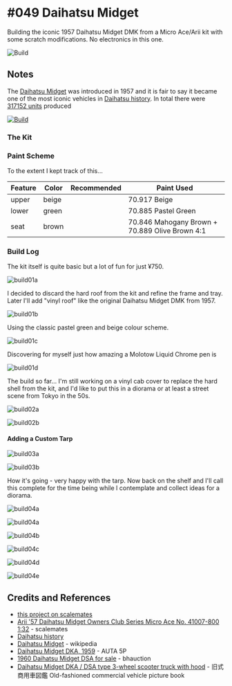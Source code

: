 # #049 Daihatsu Midget

Building the iconic 1957 Daihatsu Midget DMK from a Micro Ace/Arii kit with some scratch modifications. No electronics in this one.

![Build](./assets/DaihatsuMidget_build.jpg?raw=true)

## Notes

The [Daihatsu Midget](https://en.wikipedia.org/wiki/Daihatsu_Midget) was introduced in 1957
and it is fair to say it became one of the most iconic vehicles in [Daihatsu history](https://www.daihatsu.com/company/history/E_history110/).
In total there were [317152 units](http://route0030.blog.fc2.com/blog-entry-147.html) produced

[![Build](./assets/1957_Daihatsu_Midget_01.jpg?raw=true)](https://en.wikipedia.org/wiki/File:1957_Daihatsu_Midget_01.jpg)

### The Kit

### Paint Scheme

To the extent I kept track of this...

| Feature         | Color    | Recommended | Paint Used |
|-----------------|----------|-------------|------------|
| upper           | beige    | | 70.917 Beige |
| lower           | green    | | 70.885 Pastel Green |
| seat            | brown    | | 70.846 Mahogany Brown + 70.889 Olive Brown 4:1 |

### Build Log

The kit itself is quite basic but a lot of fun for just ¥750.

![build01a](./assets/build01a.jpg?raw=true)

I decided to discard the hard roof from the kit and refine the frame and tray. Later I'll add "vinyl roof" like the original Daihatsu Midget DMK from 1957.

![build01b](./assets/build01b.jpg?raw=true)

Using the classic pastel green and beige colour scheme.

![build01c](./assets/build01c.jpg?raw=true)

Discovering for myself just how amazing a Molotow Liquid Chrome pen is

![build01d](./assets/build01d.jpg?raw=true)

The build so far... I'm still working on a vinyl cab cover to replace the hard shell from the kit, and I'd like to put this in a diorama or at least a street scene from Tokyo in the 50s.

![build02a](./assets/build02a.jpg?raw=true)

![build02b](./assets/build02b.jpg?raw=true)

#### Adding a Custom Tarp

![build03a](./assets/build03a.jpg?raw=true)

![build03b](./assets/build03b.jpg?raw=true)

How it's going - very happy with the tarp. Now back on the shelf and I'll call this complete for the time being while I contemplate and collect ideas for a diorama.

![build04a](./assets/build04a.jpg?raw=true)

![build04a](./assets/build04a.jpg?raw=true)

![build04b](./assets/build04b.jpg?raw=true)

![build04c](./assets/build04c.jpg?raw=true)

![build04d](./assets/build04d.jpg?raw=true)

![build04e](./assets/build04e.jpg?raw=true)

## Credits and References

* [this project on scalemates](https://www.scalemates.com/profiles/mate.php?id=74137&p=projects&project=127982)
* [Arii '57 Daihatsu Midget Owners Club Series Micro Ace No. 41007-800 1:32](https://www.scalemates.com/kits/micro-ace-41007-800-57-daihatsu-midget--276607) - scalemates
* [Daihatsu history](https://www.daihatsu.com/company/history/E_history110/)
* [Daihatsu Midget](https://en.wikipedia.org/wiki/Daihatsu_Midget) - wikipedia
* [Daihatsu Midget DKA, 1959](https://auta5p.eu/lang/en/katalog/auto.php?idf=Daihatsu-Midget-DKA-3670) - AUTA 5P
* [1960 Daihatsu Midget DSA for sale](https://bhauction.com/en/private-sales/1960-daihatsu-midget-dsa) - bhauction
* [Daihatsu Midget DKA / DSA type 3-wheel scooter truck with hood](http://route0030.blog.fc2.com/blog-entry-147.html) - 旧式商用車図鑑 Old-fashioned commercial vehicle picture book
